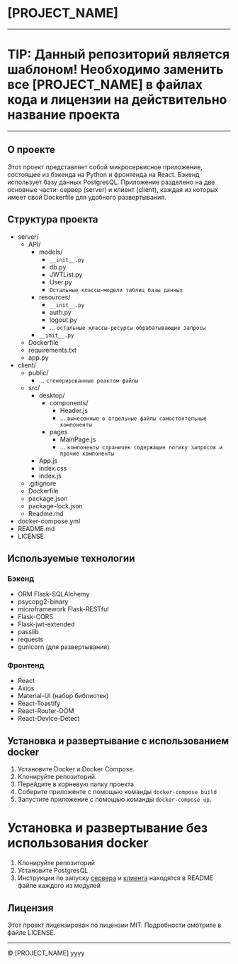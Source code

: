 # [PROJECT_NAME]

---
# TIP: Данный репозиторий является шаблоном! Необходимо заменить все [PROJECT_NAME] в файлах кода и лицензии на действительно название проекта
---

## О проекте
Этот проект представляет собой микросервисное приложение, состоящее из бэкенда на Python и фронтенда на React. Бэкенд использует базу данных PostgresQL. Приложение разделено на две основные части: сервер (server) и клиент (client), каждая из которых имеет свой Dockerfile для удобного развертывания.

## Структура проекта
- server/
  - API/
    - models/
      - `__init__.py`
      - db.py
      - JWTList.py
      - User.py
      - `Остальные классы-модели таблиц базы данных`
    - resources/
      - `__init__.py`
      - auth.py
      - logout.py
      - ... `остальные классы-ресурсы обрабатывающие запросы`
    - `__init__.py`
  - Dockerfile
  - requirements.txt
  - app.py
- client/
  - public/
    - ... `сгенерированные реактом файлы`
  - src/
    - desktop/
      - components/
        - Header.js
        - ... `вынесенные в отдельные файлы самостоятельные компоненты`
      - pages
        - MainPage.js
        - ... `компоненты страничек содержащие логику запросов и прочие компоненты`
    - App.js
    - index.css
    - index.js
  - .gitignore
  - Dockerfile
  - package.json
  - package-lock.json
  - Readme.md
- docker-compose.yml
- README.md
- LICENSE


## Используемые технологии
### Бэкенд
- ORM Flask-SQLAlchemy
- psycopg2-binary
- microframework Flask-RESTful
- Flask-CORS
- Flask-jwt-extended
- passlib
- requests
- gunicorn (для развертывания)

### Фронтенд
- React
- Axios
- Material-UI (набор библиотек)
- React-Toastify
- React-Router-DOM
- React-Device-Detect

## Установка и развертывание с использованием docker
1. Установите Docker и Docker Compose.
2. Клонируйте репозиторий.
3. Перейдите в корневую папку проекта.
4. Соберите приложенте с помощью команды `docker-compose build`
5. Запустите приложение с помощью команды `docker-compose up`.

# Установка и развертывание без использования docker
1. Клонируйте репозиторий
2. Установите PostgresQL
3. Инструкции по запуску [сервера](/server/README.md) и [клиента](/client/README.md) находятся в README файле каждого из модулей

## Лицензия
Этот проект лицензирован по лицензии MIT. Подробности смотрите в файле LICENSE.

---
  © [PROJECT_NAME] yyyy
